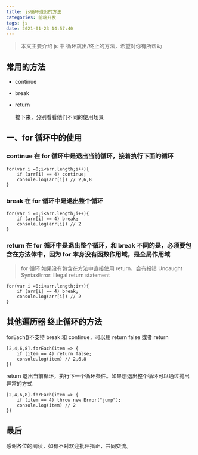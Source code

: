 ```yaml
---
title: js循环退出的方法
categories: 前端开发
tags: js
date: 2021-01-23 14:57:40
---
```


> 本文主要介绍 js 中 循环跳出/终止的方法，希望对你有所帮助

## 常用的方法

- continue
- break
- return

  接下来，分别看看他们不同的使用场景

## 一、for 循环中的使用

### continue 在 for 循环中是退出当前循环，接着执行下面的循环

```
for(var i =0;i<arr.length;i++){
    if (arr[i] == 4) continue;
    console.log(arr[i]) // 2,6,8
}

```

### break 在 for 循环中是退出整个循环

```
for(var i =0;i<arr.length;i++){
    if (arr[i] == 4) break;
    console.log(arr[i]) // 2
}

```

### return 在 for 循环中是退出整个循环，和 break 不同的是，必须要包含在方法体中，因为 for 本身没有函数作用域，是全局作用域

> for 循环 如果没有包含在方法中直接使用 return，会有报错 Uncaught SyntaxError: Illegal return statement

```
for(var i =0;i<arr.length;i++){
    if (arr[i] == 4) break;
    console.log(arr[i]) // 2
}

```

## 其他遍历器 终止循环的方法

forEach()不支持 break 和 continue，可以用 return false 或者 return

```
[2,4,6,8].forEach(item => {
    if (item == 4) return false;
    console.log(item) // 2,6,8
})

```

return 退出当前循环，执行下一个循环条件。如果想退出整个循环可以通过抛出异常的方式

```
[2,4,6,8].forEach(item => {
    if (item == 4) throw new Error("jump");
    console.log(item) // 2
})

```

## 最后

感谢各位的阅读，如有不对欢迎批评指正，共同交流。
